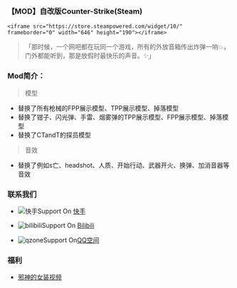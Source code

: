 ### 【MOD】自改版Counter-Strike(Steam)

```
<iframe src="https://store.steampowered.com/widget/10/" frameborder="0" width="646" height="190"></iframe>
```

> 「那时候，一个网吧都在玩同一个游戏，所有的外放音箱传出炸弹一响💥，门外都能听到，那是放假时最快乐的声音。✨」


### Mod简介：
> 模型
- 替换了所有枪械的FPP展示模型、TPP展示模型、掉落模型
- 替换了钳子、闪光弹、手雷、烟雾弹的TPP展示模型、FPP展示模型、掉落模型
- 替换了CTandT的探员模型
> 音效
- 替换了例如s亡、headshot、人质、开始行动、武器开火、换弹、加消音器等音效

### 联系我们
- ![快手](https://ts1.cn.mm.bing.net/th?id=ODLS.b6a1e5f0-4f6d-47e5-a048-003ff0211913&w=32&h=32&qlt=96&pcl=fffffa&o=6&pid=1.2)Support On [快手](https://www.kuaishou.com/profile/3xhz6imp3u8us3i)
- ![bilibili](https://ts2.cn.mm.bing.net/th?id=ODLS.e42d2c4d-ad65-4c7a-b0fd-817a1c3bed01&w=32&h=32&qlt=90&pcl=fffffa&o=6&pid=1.2)Support On [Bilibili](https://space.bilibili.com/2048173282)

- ![qzone](https://ts1.cn.mm.bing.net/th?id=ODLS.ed316aa1-a861-4a58-8a90-58959ec04d91&w=32&h=32&qlt=90&pcl=fffffa&o=6&pid=1.2)Support On[QQ空间](https://user.qzone.qq.com/2716842407)

### 福利
- [邪神的女装视频](https://vdse.bdstatic.com//51c724f9dbde1b12f5f65c0f176c2f27.mp4)